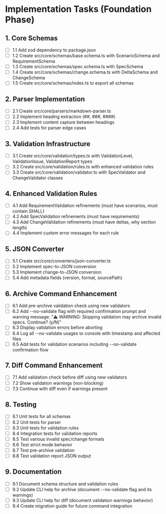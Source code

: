 # Implementation Tasks (Foundation Phase)

## 1. Core Schemas
- [ ] 1.1 Add zod dependency to package.json
- [ ] 1.2 Create src/core/schemas/base.schema.ts with ScenarioSchema and RequirementSchema
- [ ] 1.3 Create src/core/schemas/spec.schema.ts with SpecSchema
- [ ] 1.4 Create src/core/schemas/change.schema.ts with DeltaSchema and ChangeSchema
- [ ] 1.5 Create src/core/schemas/index.ts to export all schemas

## 2. Parser Implementation
- [ ] 2.1 Create src/core/parsers/markdown-parser.ts
- [ ] 2.2 Implement heading extraction (##, ###, ####)
- [ ] 2.3 Implement content capture between headings
- [ ] 2.4 Add tests for parser edge cases

## 3. Validation Infrastructure
- [ ] 3.1 Create src/core/validation/types.ts with ValidationLevel, ValidationIssue, ValidationReport types
- [ ] 3.2 Create src/core/validation/rules.ts with enhanced validation rules
- [ ] 3.3 Create src/core/validation/validator.ts with SpecValidator and ChangeValidator classes

## 4. Enhanced Validation Rules
- [ ] 4.1 Add RequirementValidation refinements (must have scenarios, must contain SHALL)
- [ ] 4.2 Add SpecValidation refinements (must have requirements)
- [ ] 4.3 Add ChangeValidation refinements (must have deltas, why section length)
- [ ] 4.4 Implement custom error messages for each rule

## 5. JSON Converter
- [ ] 5.1 Create src/core/converters/json-converter.ts
- [ ] 5.2 Implement spec-to-JSON conversion
- [ ] 5.3 Implement change-to-JSON conversion
- [ ] 5.4 Add metadata fields (version, format, sourcePath)

## 6. Archive Command Enhancement
- [ ] 6.1 Add pre-archive validation check using new validators
- [ ] 6.2 Add --no-validate flag with required confirmation prompt and warning message: "⚠️  WARNING: Skipping validation may archive invalid specs. Continue? (y/N)"
- [ ] 6.3 Display validation errors before aborting
- [ ] 6.4 Log all --no-validate usages to console with timestamp and affected files
- [ ] 6.5 Add tests for validation scenarios including --no-validate confirmation flow

## 7. Diff Command Enhancement
- [ ] 7.1 Add validation check before diff using new validators
- [ ] 7.2 Show validation warnings (non-blocking)
- [ ] 7.3 Continue with diff even if warnings present

## 8. Testing
- [ ] 8.1 Unit tests for all schemas
- [ ] 8.2 Unit tests for parser
- [ ] 8.3 Unit tests for validation rules
- [ ] 8.4 Integration tests for validation reports
- [ ] 8.5 Test various invalid spec/change formats
- [ ] 8.6 Test strict mode behavior
- [ ] 8.7 Test pre-archive validation
- [ ] 8.8 Test validation report JSON output

## 9. Documentation
- [ ] 9.1 Document schema structure and validation rules
- [ ] 9.2 Update CLI help for archive (document --no-validate flag and its warnings)
- [ ] 9.3 Update CLI help for diff (document validation warnings behavior)
- [ ] 9.4 Create migration guide for future command integration